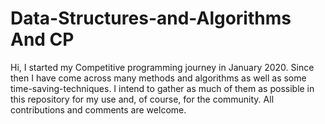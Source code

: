 # Data-Structures-and-Algorithms And CP

Hi,
I started my Competitive programming journey in January 2020. 
Since then I have come across many methods and algorithms as well as some time-saving-techniques.
I intend to gather as much of them as possible in this repository for my use and, of course, for the community.
All contributions and comments are welcome.
